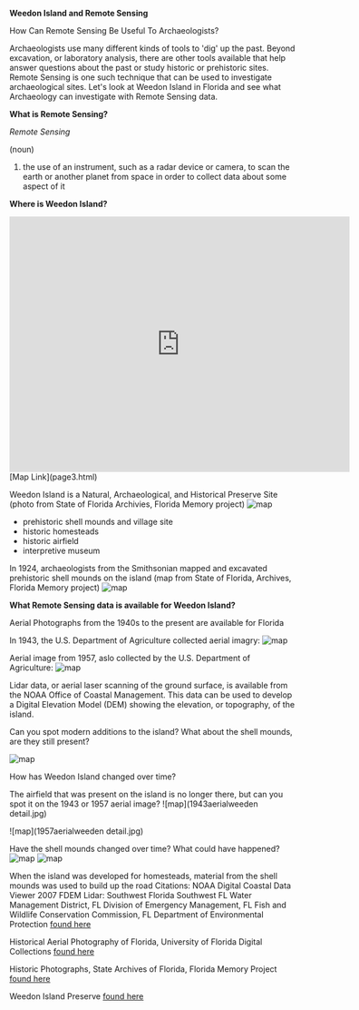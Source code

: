 
**Weedon Island and Remote Sensing**

How Can Remote Sensing Be Useful To Archaeologists?

Archaeologists use many different kinds of tools to 'dig' up the past. Beyond excavation, or laboratory analysis, there are other tools available that help answer questions about the past or study historic or prehistoric sites. Remote Sensing is one such technique that can be used to investigate archaeological sites. Let's look at Weedon Island in Florida and see what Archaeology can investigate with Remote Sensing data.

**What is Remote Sensing?**

*Remote Sensing*

(noun)

1. the use of an instrument, such as a radar device or camera, to scan the earth 
or another planet from space in order to collect data about some aspect of it

**Where is Weedon Island?**
<iframe src="https://www.google.com/maps/embed?pb=!1m14!1m12!1m3!1d8247.536730649881!2d-82.61079702536902!3d27.850854971763624!2m3!1f0!2f0!3f0!3m2!1i1024!2i768!4f13.1!5e1!3m2!1sen!2sus!4v1487448504256" width="600" height="450" frameborder="0" style="border:0" allowfullscreen></iframe>
 [Map Link](page3.html) 
 
Weedon Island is a Natural, Archaeological, and Historical Preserve Site (photo from State of Florida Archivies, Florida Memory project)
![map](weedenmoundFLMem.jpg)


- prehistoric shell mounds and village site
- historic homesteads
- historic airfield
- interpretive museum

In 1924, archaeologists from the Smithsonian mapped and excavated prehistoric shell mounds on the island (map from State of Florida, Archives, Florida Memory project)
![map](1924Fewkesmap.jpg)


**What Remote Sensing data is available for Weedon Island?**

Aerial Photographs from the 1940s to the present are available for Florida

In 1943, the U.S. Department of Agriculture collected aerial imagry:
![map](1943aerialweeden.jpg)

Aerial image from 1957, aslo collected by the U.S. Department of Agriculture:
![map](1943aerialweeden.jpg)

Lidar data, or aerial laser scanning of the ground surface, is available from the NOAA Office of Coastal Management. This data can be used to develop a Digital Elevation Model (DEM) showing the elevation, or topography, of the island. 

Can you spot modern additions to the island? What about the shell mounds, are they still present?

![map](weedenDEMcrop.jpg)

How has Weedon Island changed over time?

The airfield that was present on the island is no longer there, but can you spot it on the 1943 or 1957 aerial image?
![map](1943aerialweeden detail.jpg)

![map](1957aerialweeden detail.jpg) 

Have the shell mounds changed over time? What could have happened?
     ![map](demmissing2.jpg)
![map](dEMmissingmound.jpg)

When the island was developed for homesteads, material from the shell mounds was used to build up the road
Citations:
NOAA Digital Coastal Data Viewer
2007 FDEM Lidar: Southwest Florida
Southwest FL Water Management District, FL Division of Emergency Management, FL Fish and Wildlife Conservation Commission, FL Department of Environmental Protection [found here](https://coast.noaa.gov/dataviewer/#/)

Historical Aerial Photography of Florida, University of Florida Digital Collections [found here](http://ufdc.ufl.edu/aerials)

Historic Photographs, State Archives of Florida, Florida Memory Project [found here](https://www.floridamemory.com/items/show/152491)

Weedon Island Preserve [found here](http://www.weedonislandpreserve.org/)
